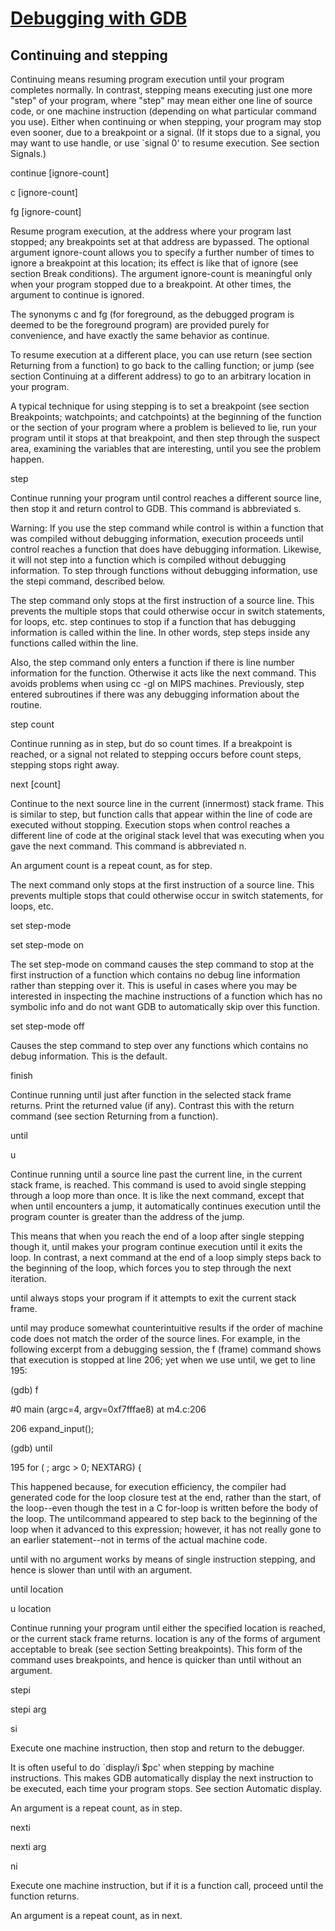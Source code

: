 # [Debugging with GDB](http://www.delorie.com/gnu/docs/gdb/gdb.1.html)

## Continuing and stepping
Continuing means resuming program execution until your program completes normally. In contrast, stepping means executing just one more "step" of your program, where "step" may mean either one line of source code, or one machine instruction (depending on what particular command you use). Either when continuing or when stepping, your program may stop even sooner, due to a breakpoint or a signal. (If it stops due to a signal, you may want to use handle, or use `signal 0' to resume execution. See section Signals.)

continue [ignore-count]

c [ignore-count]

fg [ignore-count]

Resume program execution, at the address where your program last stopped; any breakpoints set at that address are bypassed. The optional argument ignore-count allows you to specify a further number of times to ignore a breakpoint at this location; its effect is like that of ignore (see section Break conditions).
The argument ignore-count is meaningful only when your program stopped due to a breakpoint. At other times, the argument to continue is ignored.

The synonyms c and fg (for foreground, as the debugged program is deemed to be the foreground program) are provided purely for convenience, and have exactly the same behavior as continue.

To resume execution at a different place, you can use return (see section Returning from a function) to go back to the calling function; or jump (see section Continuing at a different address) to go to an arbitrary location in your program.

A typical technique for using stepping is to set a breakpoint (see section Breakpoints; watchpoints; and catchpoints) at the beginning of the function or the section of your program where a problem is believed to lie, run your program until it stops at that breakpoint, and then step through the suspect area, examining the variables that are interesting, until you see the problem happen.

step

Continue running your program until control reaches a different source line, then stop it and return control to GDB. This command is abbreviated s.

Warning: If you use the step command while control is within a function that was compiled without debugging information, execution proceeds until control reaches a function that does have debugging information. Likewise, it will not step into a function which is compiled without debugging information. To step through functions without debugging information, use the stepi command, described below.

The step command only stops at the first instruction of a source line. This prevents the multiple stops that could otherwise occur in switch statements, for loops, etc. step continues to stop if a function that has debugging information is called within the line. In other words, step steps inside any functions called within the line.

Also, the step command only enters a function if there is line number information for the function. Otherwise it acts like the next command. This avoids problems when using cc -gl on MIPS machines. Previously, step entered subroutines if there was any debugging information about the routine.

step count

Continue running as in step, but do so count times. If a breakpoint is reached, or a signal not related to stepping occurs before count steps, stepping stops right away.

next [count]

Continue to the next source line in the current (innermost) stack frame. This is similar to step, but function calls that appear within the line of code are executed without stopping. Execution stops when control reaches a different line of code at the original stack level that was executing when you gave the next command. This command is abbreviated n.

An argument count is a repeat count, as for step.

The next command only stops at the first instruction of a source line. This prevents multiple stops that could otherwise occur in switch statements, for loops, etc.


set step-mode

set step-mode on

The set step-mode on command causes the step command to stop at the first instruction of a function which contains no debug line information rather than stepping over it.
This is useful in cases where you may be interested in inspecting the machine instructions of a function which has no symbolic info and do not want GDB to automatically skip over this function.

set step-mode off

Causes the step command to step over any functions which contains no debug information. This is the default.

finish

Continue running until just after function in the selected stack frame returns. Print the returned value (if any).
Contrast this with the return command (see section Returning from a function).


until

u

Continue running until a source line past the current line, in the current stack frame, is reached. This command is used to avoid single stepping through a loop more than once. It is like the next command, except that when until encounters a jump, it automatically continues execution until the program counter is greater than the address of the jump.

This means that when you reach the end of a loop after single stepping though it, until makes your program continue execution until it exits the loop. In contrast, a next command at the end of a loop simply steps back to the beginning of the loop, which forces you to step through the next iteration.

until always stops your program if it attempts to exit the current stack frame.

until may produce somewhat counterintuitive results if the order of machine code does not match the order of the source lines. For example, in the following excerpt from a debugging session, the f (frame) command shows that execution is stopped at line 206; yet when we use until, we get to line 195:


(gdb) f

#0  main (argc=4, argv=0xf7fffae8) at m4.c:206

206                 expand_input();

(gdb) until

195             for ( ; argc > 0; NEXTARG) {

This happened because, for execution efficiency, the compiler had generated code for the loop closure test at the end, rather than the start, of the loop--even though the test in a C for-loop is written before the body of the loop. The untilcommand appeared to step back to the beginning of the loop when it advanced to this expression; however, it has not really gone to an earlier statement--not in terms of the actual machine code.

until with no argument works by means of single instruction stepping, and hence is slower than until with an argument.

until location

u location

Continue running your program until either the specified location is reached, or the current stack frame returns. location is any of the forms of argument acceptable to break (see section Setting breakpoints). This form of the command uses breakpoints, and hence is quicker than until without an argument.

stepi

stepi arg

si

Execute one machine instruction, then stop and return to the debugger.

It is often useful to do `display/i $pc' when stepping by machine instructions. This makes GDB automatically display the next instruction to be executed, each time your program stops. See section Automatic display.

An argument is a repeat count, as in step.


nexti

nexti arg

ni

Execute one machine instruction, but if it is a function call, proceed until the function returns.

An argument is a repeat count, as in next.
